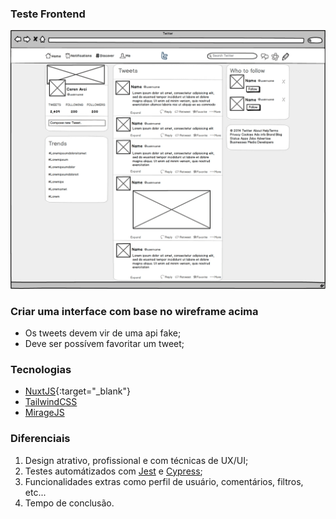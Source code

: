 ### Teste Frontend

![Alt text](twitter-wireframe.jpg?raw=true "Clone Twitter")

### Criar uma interface com base no wireframe acima

 - Os tweets devem vir de uma api fake;
 - Deve ser possívem favoritar um tweet;
 
### Tecnologias

 - [NuxtJS](https://nuxtjs.org){:target="_blank"}
 - [TailwindCSS](https://tailwindcss.com/?target=_blank)
 - [MirageJS](https://miragejs.com/?target=_blank)

### Diferenciais

1. Design atrativo, profissional e com técnicas de UX/UI;
2. Testes automátizados com [Jest](https://jestjs.io/pt-BR/?target=_blank) e [Cypress](https://www.cypress.io/?target=_blank);
3. Funcionalidades extras como perfil de usuário, comentários, filtros, etc...
4. Tempo de conclusão.

